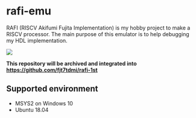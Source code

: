 # rafi-emu

RAFI (RISCV Akifumi Fujita Implementation) is my hobby project to make a RISCV processor.
The main purpose of this emulator is to help debugging my HDL implementation.

![](https://github.com/fjt7tdmi/rafi-emu/workflows/run-test/badge.svg)

**This repository will be archived and integrated into https://github.com/fjt7tdmi/rafi-1st**

## Supported environment

* MSYS2 on Windows 10
* Ubuntu 18.04
